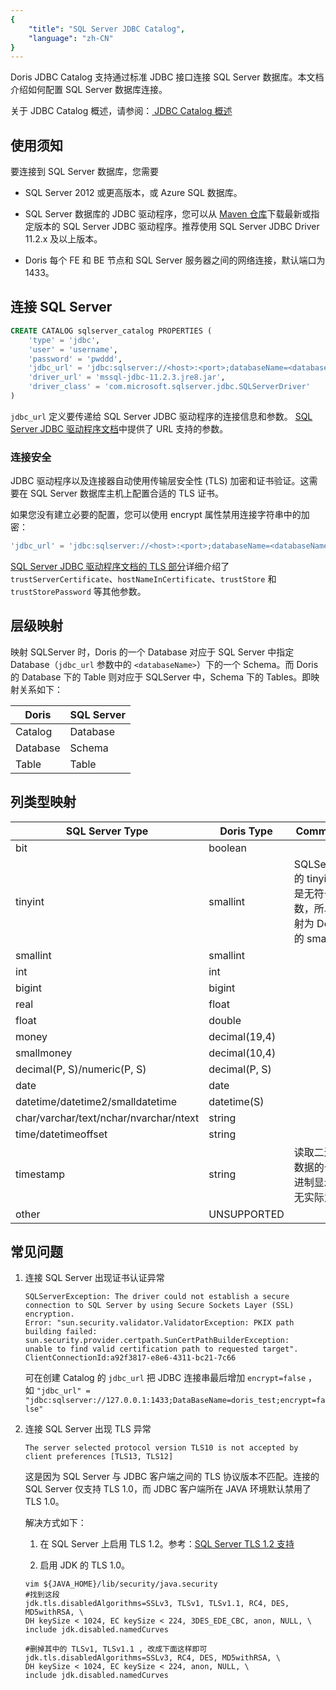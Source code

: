 ```yaml
---
{
    "title": "SQL Server JDBC Catalog",
    "language": "zh-CN"
}
---
```


Doris JDBC Catalog 支持通过标准 JDBC 接口连接 SQL Server 数据库。本文档介绍如何配置 SQL Server 数据库连接。

关于 JDBC Catalog 概述，请参阅：[ JDBC Catalog 概述](./jdbc-catalog-overview.md)

## 使用须知

要连接到 SQL Server 数据库，您需要

* SQL Server 2012 或更高版本，或 Azure SQL 数据库。

* SQL Server 数据库的 JDBC 驱动程序，您可以从 [Maven 仓库](https://mvnrepository.com/artifact/com.microsoft.sqlserver/mssql-jdbc)下载最新或指定版本的 SQL Server JDBC 驱动程序。推荐使用 SQL Server JDBC Driver 11.2.x 及以上版本。

* Doris 每个 FE 和 BE 节点和 SQL Server 服务器之间的网络连接，默认端口为 1433。

## 连接 SQL Server

```sql
CREATE CATALOG sqlserver_catalog PROPERTIES (
    'type' = 'jdbc',
    'user' = 'username',
    'password' = 'pwddd',
    'jdbc_url' = 'jdbc:sqlserver://<host>:<port>;databaseName=<databaseName>;encrypt=false',
    'driver_url' = 'mssql-jdbc-11.2.3.jre8.jar',
    'driver_class' = 'com.microsoft.sqlserver.jdbc.SQLServerDriver'
)
```

`jdbc_url` 定义要传递给 SQL Server JDBC 驱动程序的连接信息和参数。 [SQL Server JDBC 驱动程序文档](https://learn.microsoft.com/zh-cn/sql/connect/jdbc/building-the-connection-url?view=sql-server-ver16)中提供了 URL 支持的参数。

### 连接安全

JDBC 驱动程序以及连接器自动使用传输层安全性 (TLS) 加密和证书验证。这需要在 SQL Server 数据库主机上配置合适的 TLS 证书。

如果您没有建立必要的配置，您可以使用 encrypt 属性禁用连接字符串中的加密：

```sql
'jdbc_url' = 'jdbc:sqlserver://<host>:<port>;databaseName=<databaseName>;encrypt=false'
```

[SQL Server JDBC 驱动程序文档的 TLS 部分](https://learn.microsoft.com/zh-cn/sql/connect/jdbc/using-ssl-encryption?view=sql-server-ver16)详细介绍了 `trustServerCertificate`、`hostNameInCertificate`、`trustStore` 和 `trustStorePassword` 等其他参数。

## 层级映射

映射 SQLServer 时，Doris 的一个 Database 对应于 SQL Server 中指定 Database（`jdbc_url` 参数中的 `<databaseName>`）下的一个 Schema。而 Doris 的 Database 下的 Table 则对应于 SQLServer 中，Schema 下的 Tables。即映射关系如下：

| Doris    | SQL Server |
| -------- | ---------- |
| Catalog  | Database   |
| Database | Schema     |
| Table    | Table      |

## 列类型映射

| SQL Server Type                        | Doris Type    | Comment                                          |
| -------------------------------------- | ------------- | ------------------------------------------------ |
| bit                                    | boolean       |                                                  |
| tinyint                                | smallint      | SQLServer 的 tinyint 是无符号数，所以映射为 Doris 的 smallint |
| smallint                               | smallint      |                                                  |
| int                                    | int           |                                                  |
| bigint                                 | bigint        |                                                  |
| real                                   | float         |                                                  |
| float                                  | double        |                                                  |
| money                                  | decimal(19,4) |                                                  |
| smallmoney                             | decimal(10,4) |                                                  |
| decimal(P, S)/numeric(P, S)            | decimal(P, S) |                                                  |
| date                                   | date          |                                                  |
| datetime/datetime2/smalldatetime       | datetime(S)   |                                                  |
| char/varchar/text/nchar/nvarchar/ntext | string        |                                                  |
| time/datetimeoffset                    | string        |                                                  |
| timestamp                              | string        | 读取二进制数据的十六进制显示，无实际意义                             |
| other                                  | UNSUPPORTED   |                                                  |

## 常见问题

1. 连接 SQL Server 出现证书认证异常

   ```text
   SQLServerException: The driver could not establish a secure connection to SQL Server by using Secure Sockets Layer (SSL) encryption.
   Error: "sun.security.validator.ValidatorException: PKIX path building failed: sun.security.provider.certpath.SunCertPathBuilderException:
   unable to find valid certification path to requested target". ClientConnectionId:a92f3817-e8e6-4311-bc21-7c66
   ```

   可在创建 Catalog 的 `jdbc_url` 把 JDBC 连接串最后增加 `encrypt=false` ，如 `"jdbc_url" = "jdbc:sqlserver://127.0.0.1:1433;DataBaseName=doris_test;encrypt=false"`

2. 连接 SQL Server 出现 TLS 异常

   ```text
   The server selected protocol version TLS10 is not accepted by client preferences [TLS13, TLS12]
   ```

   这是因为 SQL Server 与 JDBC 客户端之间的 TLS 协议版本不匹配。连接的 SQL Server 仅支持 TLS 1.0，而 JDBC 客户端所在 JAVA 环境默认禁用了 TLS 1.0。

   解决方式如下：

   1. 在 SQL Server 上启用 TLS 1.2。参考：[SQL Server TLS 1.2 支持](https://learn.microsoft.com/zh-cn/troubleshoot/sql/database-engine/connect/tls-1-2-support-microsoft-sql-server)

   2. 启用 JDK 的 TLS 1.0。

   ```shell
   vim ${JAVA_HOME}/lib/security/java.security
   #找到这段
   jdk.tls.disabledAlgorithms=SSLv3, TLSv1, TLSv1.1, RC4, DES, MD5withRSA, \
   DH keySize < 1024, EC keySize < 224, 3DES_EDE_CBC, anon, NULL, \
   include jdk.disabled.namedCurves

   #删掉其中的 TLSv1, TLSv1.1 , 改成下面这样即可
   jdk.tls.disabledAlgorithms=SSLv3, RC4, DES, MD5withRSA, \
   DH keySize < 1024, EC keySize < 224, anon, NULL, \
   include jdk.disabled.namedCurves
   ```

